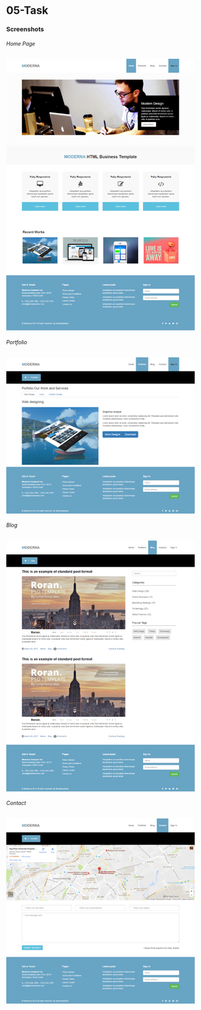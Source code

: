# 05-Task


### Screenshots
###### Home Page

![Home Page](https://github.com/anitaaziz/psd-to-html-examples/blob/master/05-Task/screenshot-main.png)

###### Portfolio

![Portfolio Page](https://github.com/anitaaziz/psd-to-html-examples/blob/master/05-Task/screenshot-portfolio.png)

###### Blog

![Blog Page](https://github.com/anitaaziz/psd-to-html-examples/blob/master/05-Task/screenshot-blog.png)

###### Contact

![Contact Page](https://github.com/anitaaziz/psd-to-html-examples/blob/master/05-Task/screenshot-contact.png)


